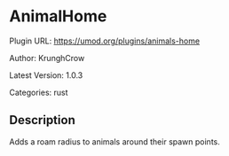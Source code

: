 # AnimalHome

Plugin URL: https://umod.org/plugins/animals-home

Author: KrunghCrow

Latest Version: 1.0.3

Categories: rust

## Description

Adds a roam radius to animals around their spawn points.
